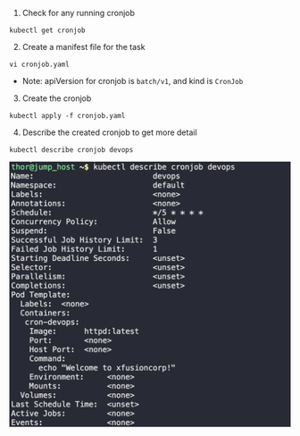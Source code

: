 1. Check for any running cronjob
```
kubectl get cronjob
```

2. Create a manifest file for the task
```
vi cronjob.yaml
```

* Note: apiVersion for cronjob is `batch/v1`, and kind is `CronJob`

3. Create the cronjob
```
kubectl apply -f cronjob.yaml
```

4. Describe the created cronjob to get more detail
```
kubectl describe cronjob devops
```

![](./img/1.png)